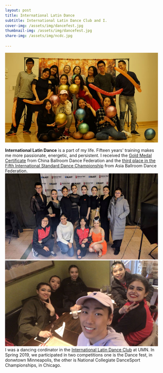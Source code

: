 ```yaml
---
layout: post
title: International Latin Dance
subtitle: International Latin Dance Club and I.
cover-img: /assets/img/dancefest.jpg
thumbnail-img: /assets/img/dancefest.jpg
share-img: /assets/img/ncdc.jpg

---
```

![](/assets/img/latindance1.jpg)

**International Latin Dance** is a part of my life. Fifteen years' training makes me more passionate, energetic, and persistent. I received the [Gold Medal Certificate](assets/img/gold.jpg) from China Ballroom Dance Federation and the [third place in the Fifth International Standard Dance Championship](assets/img/abdf2.jpg) from Asia Ballroom Dance Federation.
![](/assets/img/dancefest.jpg)
![](/assets/img/ncdc.jpg)
I was a dancing cordinator in the [International Latin Dance Club](https://tianyisun00234.github.io/teaching/) at UMN. In Spring 2019, we participated in two competitions one is the Dance fest, in donwtown Minneapolis, the other is National Collegiate DanceSport Championships, in Chicago.
